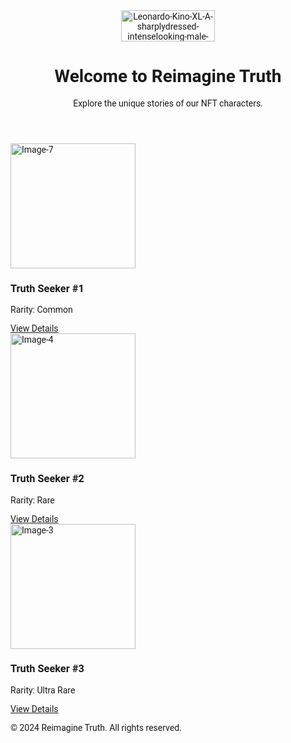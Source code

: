 <html lang="en">
 <head>
  <meta charset="utf-8"/>
  <meta content="width=device-width, initial-scale=1.0" name="viewport"/>
  <title>
   Reimagine Truth
  </title>
  <script src="https://cdn.tailwindcss.com">
  </script>
  <link href="https://cdnjs.cloudflare.com/ajax/libs/font-awesome/5.15.3/css/all.min.css" rel="stylesheet"/>
  <link href="https://fonts.googleapis.com/css2?family=Roboto:wght@400;700&amp;display=swap" rel="stylesheet"/>
  <style>
   body {
            font-family: 'Roboto', sans-serif;
        }
  </style>
 </head>
 <body class="bg-gray-900 text-gray-200">
  <header class="bg-gray-800 text-white p-4 flex flex-col items-center">
   <img alt="Leonardo-Kino-XL-A-sharplydressed-intenselooking-male-characte-3" class="w-36 mb-2" height="50" src="https://i.ibb.co/FkQLvDk/Leonardo-Kino-XL-A-sharplydressed-intenselooking-male-characte-3.jpg" width="150"/>
   <h1 class="text-2xl font-bold">
    Welcome to Reimagine Truth
   </h1>
   <p class="text-lg">
    Explore the unique stories of our NFT characters.
   </p>
  </header>
  <main class="p-4">
   <div class="grid grid-cols-1 sm:grid-cols-2 md:grid-cols-3 lg:grid-cols-4 gap-4" id="nft-grid">
    <div class="border border-gray-700 p-4 bg-gray-800">
     <img alt="Image-7" class="w-full mb-2" height="200" src="https://i.ibb.co/Wn4dwnd/Image-7.png" width="200"/>
     <h3 class="text-xl font-bold">
      Truth Seeker #1
     </h3>
     <p>
      Rarity: Common
     </p>
     <a class="text-blue-400" href="nft.html?id=1">
      View Details
     </a>
    </div>
    <div class="border border-gray-700 p-4 bg-gray-800">
     <img alt="Image-4" class="w-full mb-2" height="200" src="https://i.ibb.co/Hp4yn0y/Image-4.png" width="200"/>
     <h3 class="text-xl font-bold">
      Truth Seeker #2
     </h3>
     <p>
      Rarity: Rare
     </p>
     <a class="text-blue-400" href="nft.html?id=2">
      View Details
     </a>
    </div>
    <div class="border border-gray-700 p-4 bg-gray-800">
     <img alt="Image-3" class="w-full mb-2" height="200" src="https://i.ibb.co/phrB0xL/Image-3.png" width="200"/>
     <h3 class="text-xl font-bold">
      Truth Seeker #3
     </h3>
     <p>
      Rarity: Ultra Rare
     </p>
     <a class="text-blue-400" href="nft.html?id=3">
      View Details
     </a>
    </div>
   </div>
  </main>
  <footer class="bg-gray-800 text-white p-4 text-center">
   <p>
    © 2024 Reimagine Truth. All rights reserved.
   </p>
  </footer>
  <script>
   // Load NFT Data
        fetch('data/nft.json')
            .then(response => response.json())
            .then(data => {
                displayNFTs(data);
                const urlParams = new URLSearchParams(window.location.search);
                const nftId = urlParams.get('id');
                if (nftId) {
                    displayNFTDetails(data, nftId);
                }
            });

        // Display NFTs in the grid
        function displayNFTs(nfts) {
            const grid = document.getElementById('nft-grid');
            nfts.forEach(nft => {
                const div = document.createElement('div');
                div.classList.add('border', 'border-gray-700', 'p-4', 'bg-gray-800');
                div.innerHTML = `
                    <img src="${nft.image}" alt="${nft.name}" class="w-full mb-2">
                    <h3 class="text-xl font-bold">${nft.name}</h3>
                    <p>Rarity: ${nft.rarity}</p>
                    <a href="nft.html?id=${nft.id}" class="text-blue-400">View Details</a>
                `;
                grid.appendChild(div);
            });
        }

        // Display NFT details on the NFT details page
        function displayNFTDetails(nfts, id) {
            const nft = nfts.find(nft => nft.id == id);
            if (nft) {
                document.getElementById('nft-name').innerText = nft.name;
                document.getElementById('nft-image').src = nft.image;
                document.getElementById('nft-image').alt = nft.name;
                document.getElementById('nft-story').innerText = nft.effect;
                document.getElementById('nft-rarity').innerText = nft.rarity;
                document.getElementById('nft-attributes').innerText = `Type: ${nft.type}, Level: ${nft.level}, Style Variant: ${nft.style_variant}, Attack: ${nft.attack}, Defense: ${nft.defense}, Set ID: ${nft.set_id}, Serial Number: ${nft.serial_number}, Symbol: ${nft.symbol}, Power: ${nft.attributes.power}, Color: ${nft.attributes.color}, Special Ability: ${nft.attributes.special_ability}`;
                document.getElementById('qr-code').src = nft.qrCode;
                document.getElementById('qr-code').alt = `QR Code for ${nft.name}`;
            }
        }
  </script>
 </body>
</html>

